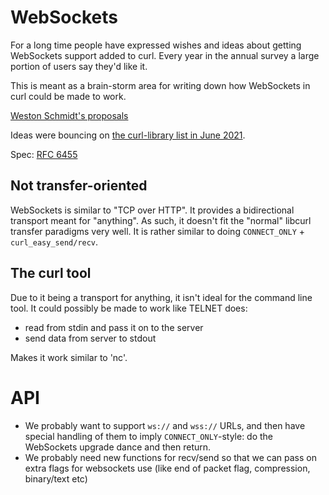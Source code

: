 # WebSockets

For a long time people have expressed wishes and ideas about getting WebSockets support added to curl. Every year in the annual survey a large portion of users say they'd like it.

This is meant as a brain-storm area for writing down how WebSockets in curl could be made to work.

[Weston Schmidt's proposals](https://github.com/schmidtw/curl-websocket-proposal)

Ideas were bouncing on [the curl-library list in June 2021](https://curl.se/mail/lib-2021-06/).

Spec: [RFC 6455](https://datatracker.ietf.org/doc/html/rfc6455)

## Not transfer-oriented

WebSockets is similar to "TCP over HTTP". It provides a bidirectional transport meant for "anything". As such, it doesn't fit the "normal" libcurl transfer paradigms very well. It is rather similar to doing `CONNECT_ONLY` + `curl_easy_send/recv`.

## The curl tool

Due to it being a transport for anything, it isn't ideal for the command line tool. It could possibly be made to work like TELNET does:

 - read from stdin and pass it on to the server
 - send data from server to stdout

Makes it work similar to 'nc'.

# API

- We probably want to support `ws://` and `wss://` URLs, and then have special handling of them to imply `CONNECT_ONLY`-style: do the WebSockets upgrade dance and then return.
- We probably need new functions for recv/send so that we can pass on extra flags for websockets use (like end of packet flag, compression, binary/text etc)

